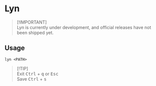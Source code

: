 # Lyn
> [!IMPORTANT]\
> Lyn is currently under development, and official releases have not been shipped yet.

## Usage
```
lyn <PATH>
```
> [!TIP]\
> Exit <kbd>Ctrl</kbd> + <kbd>q</kbd> or <kbd>Esc</kbd>\
> Save <kbd>Ctrl</kbd> + <kbd>s</kbd>
